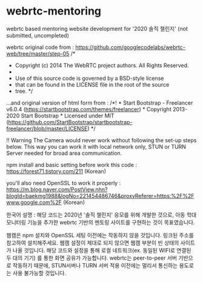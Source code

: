 # webrtc-mentoring
webrtc based mentoring website development for '2020 솔직 챌린지' (not submitted, uncompleted)

webrtc original code from : https://github.com/googlecodelabs/webrtc-web/tree/master/step-05
/*
 *  Copyright (c) 2014 The WebRTC project authors. All Rights Reserved.
 *
 *  Use of this source code is governed by a BSD-style license
 *  that can be found in the LICENSE file in the root of the source
 *  tree.
 */

...and original version of html form from : 
/*!
    * Start Bootstrap - Freelancer v6.0.4 (https://startbootstrap.com/themes/freelancer)
    * Copyright 2013-2020 Start Bootstrap
    * Licensed under MIT (https://github.com/StartBootstrap/startbootstrap-freelancer/blob/master/LICENSE)
    */
   
   !! Warning
   The Camera would never work without following the set-up steps below.
   This way you can work it with local network only, STUN or TURN Server needed for broad area communication.
   
   npm install and basic setting before work this code :
   https://forest71.tistory.com/211 (Korean)
   
   you'll also need OpenSSL to work it properly : 
   https://m.blog.naver.com/PostView.nhn?blogId=baekmg1988&logNo=221454486746&proxyReferer=https:%2F%2Fwww.google.com%2F (Korean)
   
  한국어 설명 :
  해당 코드는 2020년 '솔직 챌린지' 응모를 위해 개발한 것으로, 아동 학대 모니터링 기능을 추가한 webrtc 기반의 멘토링 사이트를 구현하는 것이 목표였습니다.
  
  웹캠은 npm 설치와 OpenSSL 세팅 이전에는 작동하지 않을 것입니다. 링크된 주소를 참고하여 설치해주세요.
  웹캠 설정이 제대로 되지 않으면 웹캠 부분이 빈 상태의 사이트가 나올 것입니다.
  해당 코드와 설정을 통해 로컬 네트워크(ex. 동일된 WIFI로 연결된 두 대의 기기) 를 통한 화면 공유가 가능합니다.
  webrtc는 peer-to-peer 서버 기반으로 작동하기 때문에, STUN서버나 TURN 서버 적용 이전에는 멀리서 통신하는 용도로는 사용 불가능할 것입니다.

